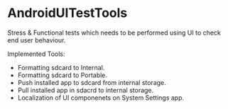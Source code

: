 # AndroidUITestTools
Stress &amp; Functional tests which needs to be performed using UI to check end user behaviour.

Implemented Tools:
- Formatting sdcard to Internal.
- Formatting sdcard to Portable.
- Push installed  app to sdcard from internal storage.
- Pull installed app in sdacrd to internal storage.
- Localization of UI componenets on System Settings app.
